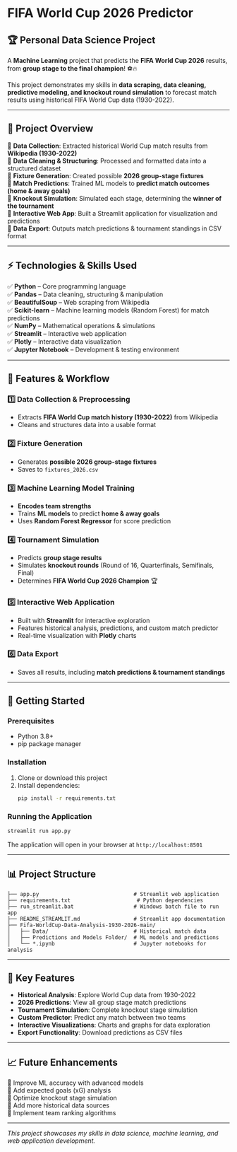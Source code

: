 # FIFA World Cup 2026 Predictor

## 🏆 Personal Data Science Project

A **Machine Learning** project that predicts the **FIFA World Cup 2026** results, from **group stage to the final champion**! ⚽🔥  

This project demonstrates my skills in **data scraping, data cleaning, predictive modeling, and knockout round simulation** to forecast match results using historical FIFA World Cup data (1930-2022).

---

## 🚀 Project Overview

🔹 **Data Collection**: Extracted historical World Cup match results from **Wikipedia (1930-2022)**  
🔹 **Data Cleaning & Structuring**: Processed and formatted data into a structured dataset  
🔹 **Fixture Generation**: Created possible **2026 group-stage fixtures**  
🔹 **Match Predictions**: Trained ML models to **predict match outcomes (home & away goals)**  
🔹 **Knockout Simulation**: Simulated each stage, determining the **winner of the tournament**  
🔹 **Interactive Web App**: Built a Streamlit application for visualization and predictions  
🔹 **Data Export**: Outputs match predictions & tournament standings in CSV format  

---

## ⚡ Technologies & Skills Used

✅ **Python** – Core programming language  
✅ **Pandas** – Data cleaning, structuring & manipulation  
✅ **BeautifulSoup** – Web scraping from Wikipedia  
✅ **Scikit-learn** – Machine learning models (Random Forest) for match predictions  
✅ **NumPy** – Mathematical operations & simulations  
✅ **Streamlit** – Interactive web application  
✅ **Plotly** – Interactive data visualization  
✅ **Jupyter Notebook** – Development & testing environment  

---
## 🎯 Features & Workflow  

### 1️⃣ Data Collection & Preprocessing  
- Extracts **FIFA World Cup match history (1930-2022)** from Wikipedia  
- Cleans and structures data into a usable format  

### 2️⃣ Fixture Generation  
- Generates **possible 2026 group-stage fixtures**  
- Saves to `fixtures_2026.csv`  

### 3️⃣ Machine Learning Model Training  
- **Encodes team strengths**  
- Trains **ML models** to predict **home & away goals**  
- Uses **Random Forest Regressor** for score prediction  

### 4️⃣ Tournament Simulation  
- Predicts **group stage results**  
- Simulates **knockout rounds** (Round of 16, Quarterfinals, Semifinals, Final)  
- Determines **FIFA World Cup 2026 Champion** 🏆  

### 5️⃣ Interactive Web Application  
- Built with **Streamlit** for interactive exploration  
- Features historical analysis, predictions, and custom match predictor  
- Real-time visualization with **Plotly** charts  

### 6️⃣ Data Export  
- Saves all results, including **match predictions & tournament standings**  

---

## 🚀 Getting Started

### Prerequisites
- Python 3.8+
- pip package manager

### Installation
1. Clone or download this project
2. Install dependencies:
   ```bash
   pip install -r requirements.txt
   ```

### Running the Application
```bash
streamlit run app.py
```

The application will open in your browser at `http://localhost:8501`

---

## 📊 Project Structure

```
├── app.py                              # Streamlit web application
├── requirements.txt                     # Python dependencies
├── run_streamlit.bat                   # Windows batch file to run app
├── README_STREAMLIT.md                 # Streamlit app documentation
├── Fifa-WorldCup-Data-Analysis-1930-2026-main/
│   ├── Data/                           # Historical match data
│   ├── Predictions and Models Folder/  # ML models and predictions
│   └── *.ipynb                         # Jupyter notebooks for analysis
```

---

## 🎯 Key Features

- **Historical Analysis**: Explore World Cup data from 1930-2022
- **2026 Predictions**: View all group stage match predictions
- **Tournament Simulation**: Complete knockout stage simulation
- **Custom Predictor**: Predict any match between two teams
- **Interactive Visualizations**: Charts and graphs for data exploration
- **Export Functionality**: Download predictions as CSV files

---

## 📈 Future Enhancements

🔹 Improve ML accuracy with advanced models  
🔹 Add expected goals (xG) analysis  
🔹 Optimize knockout stage simulation  
🔹 Add more historical data sources  
🔹 Implement team ranking algorithms  

---

*This project showcases my skills in data science, machine learning, and web application development.*
